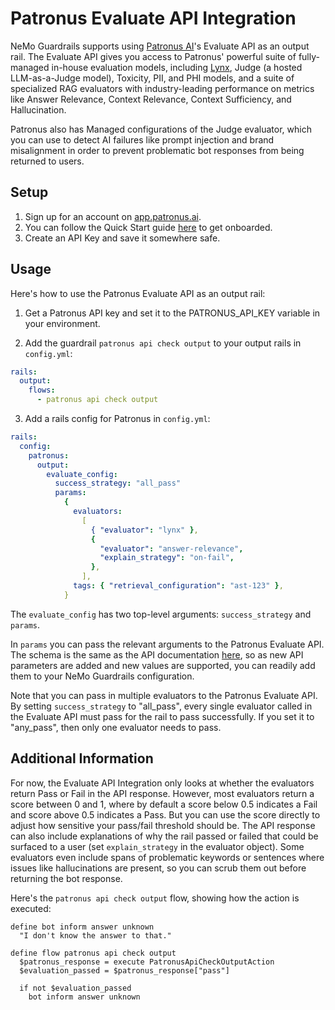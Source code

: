 # Patronus Evaluate API Integration

NeMo Guardrails supports using [Patronus AI](www.patronus.ai)'s Evaluate API as an output rail. The Evaluate API gives you access to Patronus' powerful suite of fully-managed in-house evaluation models, including [Lynx](patronus-lynx.md), Judge (a hosted LLM-as-a-Judge model), Toxicity, PII, and PHI models, and a suite of specialized RAG evaluators with
industry-leading performance on metrics like Answer Relevance, Context Relevance, Context Sufficiency, and Hallucination.

Patronus also has Managed configurations of the Judge evaluator, which you can use to detect AI failures like prompt injection and brand misalignment in order to prevent problematic bot responses from being returned to users.

## Setup

1. Sign up for an account on [app.patronus.ai](https://app.patronus.ai).
2. You can follow the Quick Start guide [here](https://docs.patronus.ai/docs/quickstart-guide) to get onboarded.
3. Create an API Key and save it somewhere safe.

## Usage

Here's how to use the Patronus Evaluate API as an output rail:

1. Get a Patronus API key and set it to the PATRONUS_API_KEY variable in your environment.

2. Add the guardrail `patronus api check output` to your output rails in `config.yml`:

```yaml
rails:
  output:
    flows:
      - patronus api check output
```

3. Add a rails config for Patronus in `config.yml`:

```yaml
rails:
  config:
    patronus:
      output:
        evaluate_config:
          success_strategy: "all_pass"
          params:
            {
              evaluators:
                [
                  { "evaluator": "lynx" },
                  {
                    "evaluator": "answer-relevance",
                    "explain_strategy": "on-fail",
                  },
                ],
              tags: { "retrieval_configuration": "ast-123" },
            }
```

The `evaluate_config` has two top-level arguments: `success_strategy` and `params`.

In `params` you can pass the relevant arguments to the Patronus Evaluate API. The schema is the same as the API documentation [here](https://docs.patronus.ai/reference/evaluate_v1_evaluate_post), so as new API parameters are added and new values are supported, you can readily add them to your NeMo Guardrails configuration.

Note that you can pass in multiple evaluators to the Patronus Evaluate API. By setting `success_strategy` to "all_pass",
every single evaluator called in the Evaluate API must pass for the rail to pass successfully. If you set it to "any_pass", then only one evaluator needs to pass.

## Additional Information

For now, the Evaluate API Integration only looks at whether the evaluators return Pass or Fail in the API response. However, most evaluators return a score between 0 and 1, where by default a score below 0.5 indicates a Fail and score above 0.5 indicates a Pass. But you can use the score directly to adjust how sensitive your pass/fail threshold should be. The API response can also include explanations of why the rail passed or failed that could be surfaced to a user (set `explain_strategy` in the evaluator object). Some evaluators even include spans of problematic keywords or sentences where issues like hallucinations are present, so you can scrub them out before returning the bot response.

Here's the `patronus api check output` flow, showing how the action is executed:

```colang
define bot inform answer unknown
  "I don't know the answer to that."

define flow patronus api check output
  $patronus_response = execute PatronusApiCheckOutputAction
  $evaluation_passed = $patronus_response["pass"]

  if not $evaluation_passed
    bot inform answer unknown
```

